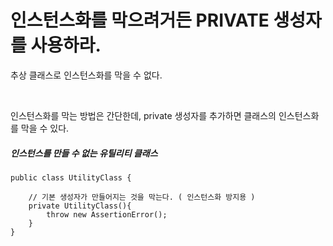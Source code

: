 # 인스턴스화를 막으려거든 PRIVATE 생성자를 사용하라. 

추상 클래스로 인스턴스화를 막을 수 없다.

<br>

인스턴스화를 막는 방법은 간단한데, private 생성자를 추가하면 클래스의 인스턴스화를 막을 수 있다.

##### 인스턴스를 만들 수 없는 유틸리티 클래스
 
```
public class UtilityClass {

    // 기본 생성자가 만들어지는 것을 막는다. ( 인스턴스화 방지용 ) 
    private UtilityClass(){
        throw new AssertionError(); 
    }
}
```
